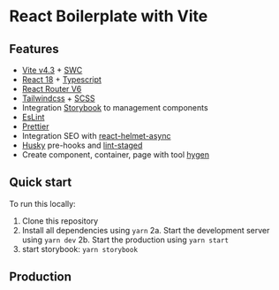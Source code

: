 # React Boilerplate with Vite

## Features

- [Vite v4.3](https://main.vitejs.dev/) + [SWC](https://swc.rs/)
- [React 18](https://react.dev/) + [Typescript](https://www.typescriptlang.org/)
- [React Router V6](https://reactrouter.com/en/main/start/overview)
- [Tailwindcss](https://tailwindcss.com/) + [SCSS](https://sass-lang.com/)
- Integration [Storybook](https://storybook.js.org/) to management components
- [EsLint](https://www.npmjs.com/package/eslint)
- [Prettier](https://www.npmjs.com/package/prettier)
- Integration SEO with [react-helmet-async](https://www.npmjs.com/package/react-helmet-async)
- [Husky](https://www.npmjs.com/package/husky) pre-hooks and [lint-staged](https://www.npmjs.com/package/lint-staged)
- Create component, container, page with tool [hygen](https://www.hygen.io/)

## Quick start

To run this locally:

1. Clone this repository
2. Install all dependencies using `yarn`
   2a. Start the development server using `yarn dev`
   2b. Start the production using `yarn start`
3. start storybook: `yarn storybook`

## Production
